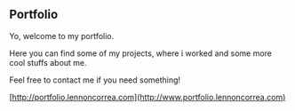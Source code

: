 ## Portfolio

Yo, welcome to my portfolio.

Here you can find some of my projects, where i worked and some more cool
stuffs about me.

Feel free to contact me if you need something!

[http://portfolio.lennoncorrea.com](http://www.portfolio.lennoncorrea.com)
